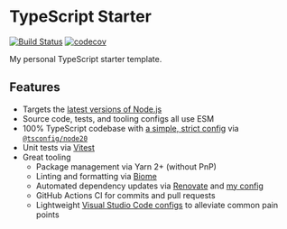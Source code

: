 # TypeScript Starter

[![Build Status](https://github.com/jonahsnider/typescript-starter/workflows/CI/badge.svg)](https://github.com/jonahsnider/typescript-starter/actions)
[![codecov](https://codecov.io/gh/jonahsnider/typescript-starter/branch/main/graph/badge.svg)](https://codecov.io/jonahsnider/typescript-starter)

My personal TypeScript starter template.

## Features

- Targets the [latest versions of Node.js](./.node-version)
- Source code, tests, and tooling configs all use ESM
- 100% TypeScript codebase with [a simple, strict config](./tsconfig.json) via [`@tsconfig/node20`](https://github.com/tsconfig/bases#readme)
- Unit tests via [Vitest](https://vitest.dev/)
- Great tooling
  - Package management via Yarn 2+ (without PnP)
  - Linting and formatting via [Biome](https://biomejs.dev/)
  - Automated dependency updates via [Renovate](https://www.whitesourcesoftware.com/free-developer-tools/renovate/) and [my config](https://github.com/jonahsnider/renovate-config#readme)
  - GitHub Actions CI for commits and pull requests
  - Lightweight [Visual Studio Code configs](./.vscode/settings.json) to alleviate common pain points
